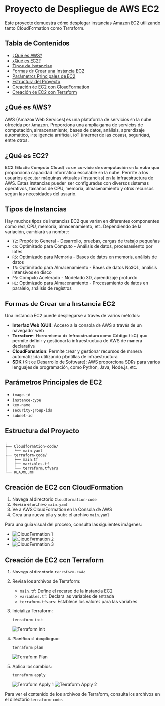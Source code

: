 # Proyecto de Despliegue de AWS EC2

Este proyecto demuestra cómo desplegar instancias Amazon EC2 utilizando tanto CloudFormation como Terraform.

## Tabla de Contenidos
- [¿Qué es AWS?](#qué-es-aws)
- [¿Qué es EC2?](#qué-es-ec2)
- [Tipos de Instancias](#tipos-de-instancias)
- [Formas de Crear una Instancia EC2](#formas-de-crear-una-instancia-ec2)
- [Parámetros Principales de EC2](#parámetros-principales-de-ec2)
- [Estructura del Proyecto](#estructura-del-proyecto)
- [Creación de EC2 con CloudFormation](#creación-de-ec2-con-cloudformation)
- [Creación de EC2 con Terraform](#creación-de-ec2-con-terraform)

## ¿Qué es AWS?

AWS (Amazon Web Services) es una plataforma de servicios en la nube ofrecida por Amazon. Proporciona una amplia gama de servicios de computación, almacenamiento, bases de datos, análisis, aprendizaje automático, inteligencia artificial, IoT (Internet de las cosas), seguridad, entre otros.

## ¿Qué es EC2?

EC2 (Elastic Compute Cloud) es un servicio de computación en la nube que proporciona capacidad informática escalable en la nube. Permite a los usuarios ejecutar máquinas virtuales (instancias) en la infraestructura de AWS. Estas instancias pueden ser configuradas con diversos sistemas operativos, tamaños de CPU, memoria, almacenamiento y otros recursos según las necesidades del usuario.

## Tipos de Instancias

Hay muchos tipos de instancias EC2 que varían en diferentes componentes como red, CPU, memoria, almacenamiento, etc. Dependiendo de la variación, cambiará su nombre:

- `T2`: Propósito General - Desarrollo, pruebas, cargas de trabajo pequeñas
- `C5`: Optimizado para Cómputo - Análisis de datos, procesamiento por lotes
- `R5`: Optimizado para Memoria - Bases de datos en memoria, análisis de datos
- `I3`: Optimizado para Almacenamiento - Bases de datos NoSQL, análisis intensivos en disco
- `P3`: Cómputo Acelerado - Modelado 3D, aprendizaje profundo
- `H1`: Optimizado para Almacenamiento - Procesamiento de datos en paralelo, análisis de registros

## Formas de Crear una Instancia EC2

Una instancia EC2 puede desplegarse a través de varios métodos:

- **Interfaz Web (GUI)**: Acceso a la consola de AWS a través de un navegador web
- **Terraform**: Herramienta de Infraestructura como Código (IaC) que permite definir y gestionar la infraestructura de AWS de manera declarativa
- **CloudFormation**: Permite crear y gestionar recursos de manera automatizada utilizando plantillas de infraestructura
- **SDK** (Kit de Desarrollo de Software): AWS proporciona SDKs para varios lenguajes de programación, como Python, Java, Node.js, etc.

## Parámetros Principales de EC2

- `image-id`
- `instance-type`
- `key-name`
- `security-group-ids`
- `subnet-id`

## Estructura del Proyecto
```
.
├── Cloudformation-code/
│   └── main.yaml
├── terraform-code/
│   ├── main.tf
│   ├── variables.tf
│   └── terraform.tfvars
└── README.md
```
## Creación de EC2 con CloudFormation

1. Navega al directorio `Cloudformation-code`
2. Revisa el archivo `main.yaml`
3. Ve a AWS CloudFormation en la Consola de AWS
4. Crea una nueva pila y sube el archivo `main.yaml`

Para una guía visual del proceso, consulta las siguientes imágenes:
- ![CloudFormation 1](imagenes/cloudfmation-1.PNG)
- ![CloudFormation 2](imagenes/cloudfmation-2.PNG)
- ![CloudFormation 3](imagenes/cloudfmation-3.PNG)

## Creación de EC2 con Terraform

1. Navega al directorio `terraform-code`
2. Revisa los archivos de Terraform:
   - `main.tf`: Define el recurso de la instancia EC2
   - `variables.tf`: Declara las variables de entrada
   - `terraform.tfvars`: Establece los valores para las variables

3. Inicializa Terraform:
   ```
   terraform init
   ```
   ![Terraform Init](imagenes/terrafomr-2.PNG)

4. Planifica el despliegue:
   ```
   terraform plan
   ```
   ![Terraform Plan](imagenes/terrafomr-3.PNG)

5. Aplica los cambios:
   ```
   terraform apply
   ```
   ![Terraform Apply 1](imagenes/terrafomr-4.PNG)
   ![Terraform Apply 2](imagenes/terrafomr-5.PNG)

Para ver el contenido de los archivos de Terraform, consulta los archivos en el directorio `terraform-code`.
